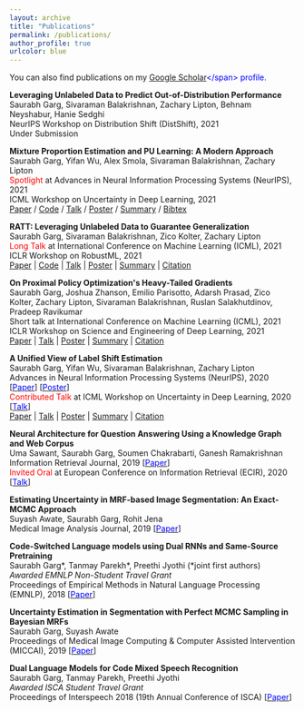 ```yaml
---
layout: archive
title: "Publications"
permalink: /publications/
author_profile: true
urlcolor: blue
---
```


You can also find publications on my <span style="color:blue">[Google Scholar](https://scholar.google.com/citations?user=SAnJ1hIAAAAJ&hl=en")</span> profile. 

**Leveraging Unlabeled Data to Predict Out-of-Distribution Performance**   
Saurabh Garg, Sivaraman Balakrishnan, Zachary Lipton, Behnam Neyshabur, Hanie Sedghi  
NeurIPS Workshop on Distribution Shift (DistShift), 2021   
Under Submission  


**Mixture Proportion Estimation and PU Learning: A Modern Approach**  
Saurabh Garg, Yifan Wu, Alex Smola, Sivaraman Balakrishnan, Zachary Lipton  
<span style="color:red">Spotlight</span> at Advances in Neural Information Processing Systems (NeurIPS), 2021       
ICML Workshop on Uncertainty in Deep Learning, 2021   
<span style="color:blue">[Paper](https://arxiv.org/abs/2111.00980)</span> / <span style="color:blue">[Code](https://github.com/acmi-lab/PU_learning)</span> / <span style="color:blue">[Talk](https://recorder-v3.slideslive.com/?share=52493&s=dafe9010-00e1-4082-b224-0391b356ccbb)</span> / <span style="color:blue">[Poster](https://drive.google.com/file/d/1liowCWEHxMZH2Ag5ozaJfAG58RCwOh86/view?usp=sharing)</span> / <span style="color:blue">[Summary](javascript:toggleblock('garg2021_PU_learning_abs'))</span> / <span style="color:blue">[Bibtex](javascript:toggleblock('garg2021_PU_learning_bib'))</span>
<p><i id="garg2021_PU_learning_abs" style="display: none;">Given only Positive (P) and Unlabeled (U) data, containing both P and Negative (N) samples, we propose new approaches to estimate fraction of P in U and learn P vs N classifier. </i></p>
<bibtext xml:space="preserve" id="garg2021_PU_learning_bib" style="display: none;">
@article{garg2021PUlearning, <br> 
 title={Mixture Proportion Estimation and PU Learning: A Modern Approach} <br>
 author={Garg, Saurabh and Wu, Yifan and Smola, Alex and Balakrishnan, Sivaraman and Lipton, Zachary}, <br>
 year={2021}, <br>
 journal={arXiv preprint arXiv:2111.00980} <br>
 url={https://arxiv.org/abs/2111.00980}, <br>
 note={Spotlight at NeurIPS 2021}
}

 
</bibtext>
<script language="JavaScript">hideblock('garg2021_PU_learning_abs');hideblock('garg2021_PU_learning_bib');</script>

**RATT: Leveraging Unlabeled Data to Guarantee Generalization**   
Saurabh Garg, Sivaraman Balakrishnan, Zico Kolter, Zachary Lipton   
<span style="color:red">Long Talk</span> at International Conference on Machine Learning (ICML), 2021   
ICLR Workshop on RobustML, 2021   
<span style="color:blue">[Paper](https://arxiv.org/abs/2105.00303)</span> | <span style="color:blue">[Code]()</span> | <span style="color:blue">[Talk]()</span> | <span style="color:blue">[Poster](https://drive.google.com/file/d/1H25csKq622EDMtw2en-aDQxqNcP1Mcdg/view?usp=sharing)</span> | <span style="color:blue">[Summary]()</span> | <span style="color:blue">[Citation]()</span> 


**On Proximal Policy Optimization's Heavy-Tailed Gradients**   
Saurabh Garg, Joshua Zhanson, Emilio Parisotto, Adarsh Prasad, Zico Kolter, Zachary Lipton, Sivaraman Balakrishnan, Ruslan Salakhutdinov, Pradeep Ravikumar    
Short talk at International Conference on Machine Learning (ICML), 2021   
ICLR Workshop on Science and Engineering of Deep Learning, 2021    
<span style="color:blue">[Paper](https://arxiv.org/pdf/2102.10264.pdf)</span> | <span style="color:blue">[Talk](https://drive.google.com/file/d/1Uvcuqbcv9w2NQNSVoOdoLsDcyf2FpBc3/view?usp=sharing)</span> | <span style="color:blue">[Poster](https://drive.google.com/file/d/1U2GxKvBqEC32vY-DZxnzHT80rj8fePqr/view?usp=sharing)</span> | <span style="color:blue">[Summary]()</span> | <span style="color:blue">[Citation]()</span>


**A Unified View of Label Shift Estimation**   
Saurabh Garg, Yifan Wu, Sivaraman Balakrishnan, Zachary Lipton  
Advances in Neural Information Processing Systems (NeurIPS), 2020 \[[<span style="color:blue">Paper</span>](https://arxiv.org/abs/2003.07554)\] \[[<span style="color:blue">Poster</span>](https://drive.google.com/file/d/13hpynIYM69nSRqj-7CHdvEdG7amC9phy/view?usp=sharing)\]      
<span style="color:red">Contributed Talk</span> at ICML Workshop on Uncertainty in Deep Learning, 2020 \[[<span style="color:blue">Talk</span>](https://slideslive.com/38930578/a-unified-view-of-label-shift-estimation?ref=speaker-37449-latest)\]    
<span style="color:blue">[Paper](https://arxiv.org/abs/2003.07554)</span> | <span style="color:blue">[Talk](https://drive.google.com/file/d/1Uvcuqbcv9w2NQNSVoOdoLsDcyf2FpBc3/view?usp=sharing)</span> | <span style="color:blue">[Poster](https://drive.google.com/file/d/1U2GxKvBqEC32vY-DZxnzHT80rj8fePqr/view?usp=sharing)</span> | <span style="color:blue">[Summary]()</span> | <span style="color:blue">[Citation]()</span>

**Neural Architecture for Question Answering Using a Knowledge Graph and Web Corpus**  
Uma Sawant, Saurabh Garg, Soumen Chakrabarti, Ganesh Ramakrishnan  
Information Retrieval Journal, 2019 \[[<span style="color:blue">Paper</span>](https://arxiv.org/abs/1706.00973)\]  
<span style="color:red">Invited Oral</span> at European Conference on Information Retrieval (ECIR), 2020 \[[<span style="color:blue">Talk</span>](https://youtu.be/cVZ3Qj8sJCk?t=24540)\]


**Estimating Uncertainty in MRF-based Image Segmentation: An Exact-MCMC Approach**  
Suyash Awate, Saurabh Garg, Rohit Jena  
Medical Image Analysis Journal, 2019 \[[<span style="color:blue">Paper</span>](https://doi.org/10.1016/j.media.2019.04.014)\]


**Code-Switched Language models using Dual RNNs and Same-Source Pretraining**  
Saurabh Garg\*, Tanmay Parekh\*, Preethi Jyothi (\*joint first authors)  
*Awarded EMNLP Non-Student Travel Grant*  
Proceedings of Empirical Methods in Natural Language Processing (EMNLP), 2018 \[[<span style="color:blue">Paper</span>](http://aclweb.org/anthology/D18-1346)\]  


**Uncertainty Estimation in Segmentation with Perfect MCMC Sampling in Bayesian MRFs**  
Saurabh Garg, Suyash Awate  
Proceedings of Medical Image Computing & Computer Assisted Intervention (MICCAI), 2019 \[[<span style="color:blue">Paper</span>](https://link.springer.com/chapter/10.1007/978-3-030-00928-1_76)\]


**Dual Language Models for Code Mixed Speech Recognition**  
Saurabh Garg, Tanmay Parekh, Preethi Jyothi   
*Awarded ISCA Student Travel Grant*  
Proceedings of Interspeech 2018 (19th Annual Conference of ISCA) \[[<span style="color:blue">Paper</span>](https://www.semanticscholar.org/paper/Dual-Language-Models-for-Code-Switched-Speech-Garg-Parekh/5c0371c3e34722f0fbdf5669c8e5361fac60bbcd)\]


